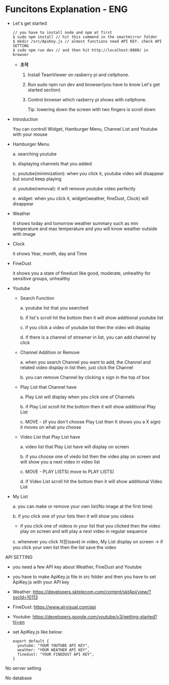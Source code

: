 # Funcitons Explanation - ENG

- Let's get started

      // you have to install node and npm at first
      $ sudo npm install // hit this commend in the smartmirror folder
      $ mkdir /src/ApiKey.js // almost functions need API KEY. check API SETTING
      $ sudo npm run dev // and then hit http://localhost:8080/ in browser

  - **조작**

    1. Install TeamViewer on rasberry pi and cellphone.

    2. Run sudo npm run dev and browser(you have to know Let's get started section)

    3. Control browser which rasberry pi shows with cellphone.

       Tip. lowering down the screen with two fingers is scroll down

- Introduction

  You can controll Widget, Hamburger Menu, Channel List and Youtube with your mouse

- Hamburger Menu

  a. searching youtube

  b. displaying channels that you added

  c. youtube(minimization): when you click it, youtube video will disappear but sound keep playing

  d. youtube(removal): it will remove youtube video perfectly

  e. widget: when you click it, widget(weather, fineDust, Clock) will disappear

- Weather

  it shows today and tomorrow weather summary such as min temperature and max temperature
  and you will know weather outside with image

- Clock

  it shows Year, month, day and Time

- FineDust

  it shows you a state of finedust like good, moderate, unhealthy for sensitive groups, unhealthy

- Youtube
  - Search Function

    a. youtube list that you searched

    b. if list's scroll hit the bottom then it will show additional youtube list

    c. if you click a video of youtube list then the video will display

    d. if there is a channel of streamer in list, you can add channel by click

  - Channel Addition or Remove

    a. when you search Channel you want to add, the Channel and related video display in list then, just click the Channel

    b. you can remove Channel by clicking x sign in the top of box

  - Play List that Channel have

    a. Play List will display when you click one of Channels

    b. if Play List scroll hit the bottom then it will show additional Play List

    c. MOVE - (if you don't choose Play List then It shows you a X sign) it moves on what you choose

  - Video List that Play List have

    a. video list that Play List have will display on screen

    b. if you choose one of viedo list then the video play on screen and will show you a next video in video list

    c. MOVE - PLAY LISTS( move to PLAY LISTS)

    d. if Video List scroll hit the bottom then it will show additional Video List

- My List

   a. you can make or remove your own list(No image at the first time)

   b. if you click one of your lists then it will show you videos

     - if you click one of videos in your list that you clicked then the video play on screen and will play a next video in regular sequence

   c. whenever you click 저장(save) in video, My List display on screen -> if you click your own list then the list save the video
   

API SETTING
 - you need a few API key about Weather, FineDust and Youtube
 - you have to make ApiKey.js file in src folder and then you have to set ApiKey.js with your API key
 - Weather: https://developers.sktelecom.com/content/sktApi/view/?svcId=10113

 - FineDust: https://www.airvisual.com/api

 - Youtube: https://developers.google.com/youtube/v3/getting-started?hl=en

 - set ApiKey.js like below:

       export default {
         youtube: "YOUR YOUTUBE API KEY",
         weather: "YOUR WEATHER API KEY",
         finedust: "YOUR FINEDUST API KEY",
       }


No server setting

No database
